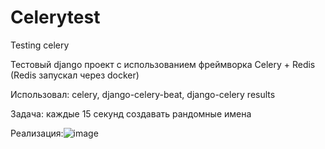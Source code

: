 # Celerytest
Testing celery 


Тестовый django проект с использованием фреймворка Celery + Redis
(Redis запускал через docker)

Использовал: celery, django-celery-beat, django-celery results

Задача: каждые 15 секунд создавать рандомные имена


Реализация:![image](https://user-images.githubusercontent.com/90385669/143731374-e5571027-85bf-4856-ae32-3f6d0a375228.png)

